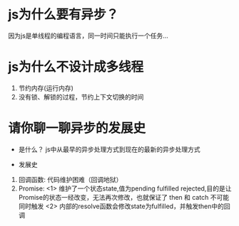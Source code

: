 # js为什么要有异步？
因为js是单线程的编程语言，同一时间只能执行一个任务...

# js为什么不设计成多线程
1. 节约内存(运行内存)
2. 没有锁、解锁的过程，节约上下文切换的时间

# 请你聊一聊异步的发展史
- 是什么？
js中从最早的异步处理方式到现在的最新的异步处理方式

- 发展史
1. 回调函数: 代码维护困难（回调地狱）
2. Promise: 
    <1> 维护了一个状态state,值为pending fulfilled rejected,目的是让Promise的状态一经改变，无法再次修改，也就保证了 then 和 catch 不可能同时触发
    <2> 内部的resolve函数会修改state为fulfilled，并触发then中的回调
